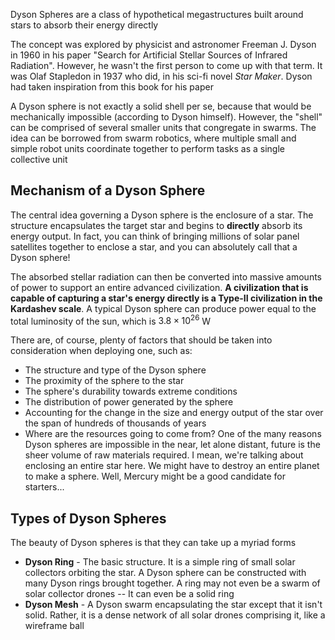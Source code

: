 Dyson Spheres are a class of hypothetical megastructures built around stars to absorb their energy directly

The concept was explored by physicist and astronomer Freeman J. Dyson in 1960 in his paper "Search for Artificial Stellar Sources of Infrared Radiation". However, he wasn't the first person to come up with that term. It was Olaf Stapledon in 1937 who did, in his sci-fi novel *Star Maker*. Dyson had taken inspiration from this book for his paper

A Dyson sphere is not exactly a solid shell per se, because that would be mechanically impossible (according to Dyson himself). However, the "shell" can be comprised of several smaller units that congregate in swarms. The idea can be borrowed from swarm robotics, where multiple small and simple robot units coordinate together to perform tasks as a single collective unit

## Mechanism of a Dyson Sphere
The central idea governing a Dyson sphere is the enclosure of a star. The structure encapsulates the target star and begins to **directly** absorb its energy output. In fact, you can think of bringing millions of solar panel satellites together to enclose a star, and you can absolutely call that a Dyson sphere! 

The absorbed stellar radiation can then be converted into massive amounts of power to support an entire advanced civilization. **A civilization that is capable of capturing a star's energy directly is a Type-II civilization in the Kardashev scale**. A typical Dyson sphere can produce power equal to the total luminosity of the sun, which is $3.8 \times 10^{26}$ W

There are, of course, plenty of factors that should be taken into consideration when deploying one, such as:
- The structure and type of the Dyson sphere
- The proximity of the sphere to the star
- The sphere's durability towards extreme conditions
- The distribution of power generated by the sphere
- Accounting for the change in the size and energy output of the star over the span of hundreds of thousands of years
- Where are the resources going to come from? 
One of the many reasons Dyson spheres are impossible in the near, let alone distant, future is the sheer volume of raw materials required. I mean, we're talking about enclosing an entire star here. We might have to destroy an entire planet to make a sphere. Well, Mercury might be a good candidate for starters...

## Types of Dyson Spheres
The beauty of Dyson spheres is that they can take up a myriad forms
* **Dyson Ring** - The basic structure. It is a simple ring of small solar collectors orbiting the star. A Dyson sphere can be constructed with many Dyson rings brought together. A ring may not even be a swarm of solar collector drones -- It can even be a solid ring
* **Dyson Mesh** - A Dyson swarm encapsulating the star except that it isn't solid. Rather, it is a dense network of all solar drones comprising it, like a wireframe ball